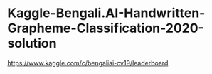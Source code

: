 # Kaggle-Bengali.AI-Handwritten-Grapheme-Classification-2020-solution
https://www.kaggle.com/c/bengaliai-cv19/leaderboard
